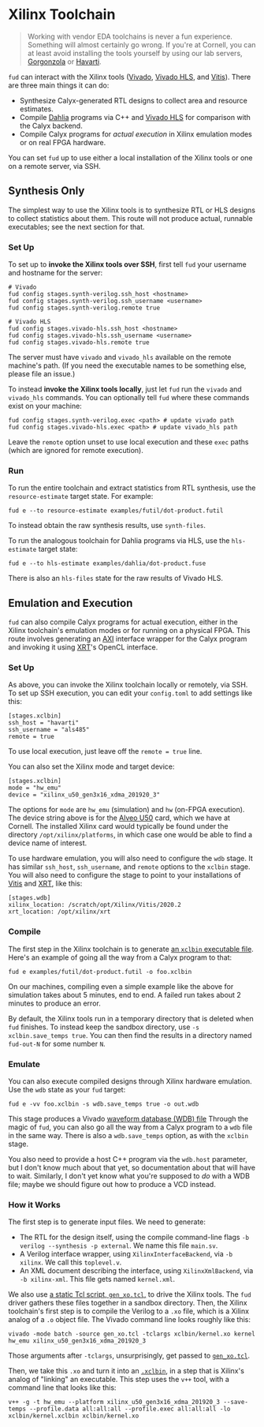 # Xilinx Toolchain

> Working with vendor EDA toolchains is never a fun experience. Something will
> almost certainly go wrong. If you're at Cornell, you can at least avoid
> installing the tools yourself by using our lab servers, [Gorgonzola][] or [Havarti][].

`fud` can interact with the Xilinx tools ([Vivado][], [Vivado HLS][vhls], and [Vitis][]). There are three main things it can do:

* Synthesize Calyx-generated RTL designs to collect area and resource estimates.
* Compile [Dahlia][] programs via C++ and [Vivado HLS][vhls] for comparison with the Calyx backend.
* Compile Calyx programs for *actual execution* in Xilinx emulation modes or on real FPGA hardware.

You can set `fud` up to use either a local installation of the Xilinx tools or one on a remote server, via SSH.

## Synthesis Only

The simplest way to use the Xilinx tools is to synthesize RTL or HLS designs to collect statistics about them.
This route will not produce actual, runnable executables; see the next section for that.

### Set Up

To set up to **invoke the Xilinx tools over SSH**, first tell `fud` your username and hostname for the server:

    # Vivado
    fud config stages.synth-verilog.ssh_host <hostname>
    fud config stages.synth-verilog.ssh_username <username>
    fud config stages.synth-verilog.remote true

    # Vivado HLS
    fud config stages.vivado-hls.ssh_host <hostname>
    fud config stages.vivado-hls.ssh_username <username>
    fud config stages.vivado-hls.remote true

The server must have `vivado` and `vivado_hls` available on the remote machine's path. (If you need the executable names to be something else, please file an issue.)

To instead **invoke the Xilinx tools locally**, just let `fud` run the `vivado` and `vivado_hls` commands.
You can optionally tell `fud` where these commands exist on your machine:

    fud config stages.synth-verilog.exec <path> # update vivado path
    fud config stages.vivado-hls.exec <path> # update vivado_hls path

Leave the `remote` option unset to use local execution and these `exec` paths (which are ignored for remote execution).

### Run

To run the entire toolchain and extract statistics from RTL synthesis, use the `resource-estimate` target state.
For example:

    fud e --to resource-estimate examples/futil/dot-product.futil

To instead obtain the raw synthesis results, use `synth-files`.

To run the analogous toolchain for Dahlia programs via HLS, use the `hls-estimate` target state:

    fud e --to hls-estimate examples/dahlia/dot-product.fuse

There is also an `hls-files` state for the raw results of Vivado HLS.

## Emulation and Execution

`fud` can also compile Calyx programs for actual execution, either in the Xilinx toolchain's emulation modes or for running on a physical FPGA.
This route involves generating an [AXI][] interface wrapper for the Calyx program and invoking it using [XRT][]'s OpenCL interface.

### Set Up

As above, you can invoke the Xilinx toolchain locally or remotely, via SSH.
To set up SSH execution, you can edit your `config.toml` to add settings like this:

    [stages.xclbin]
    ssh_host = "havarti"
    ssh_username = "als485"
    remote = true

To use local execution, just leave off the `remote = true` line.

You can also set the Xilinx mode and target device:

    [stages.xclbin]
    mode = "hw_emu"
    device = "xilinx_u50_gen3x16_xdma_201920_3"

The options for `mode` are `hw_emu` (simulation) and `hw` (on-FPGA execution).
The device string above is for the [Alveo U50][u50] card, which we have at Cornell. The installed Xilinx card would typically be found under the directory `/opt/xilinx/platforms`, in which case one would be able to find a device name of interest.

To use hardware emulation, you will also need to configure the `wdb` stage.
It has similar `ssh_host`, `ssh_username`, and `remote` options to the `xclbin` stage.
You will also need to configure the stage to point to your installations of [Vitis][] and [XRT][], like this:

    [stages.wdb]
    xilinx_location: /scratch/opt/Xilinx/Vitis/2020.2
    xrt_location: /opt/xilinx/xrt

### Compile

The first step in the Xilinx toolchain is to generate [an `xclbin` executable file][xclbin].
Here's an example of going all the way from a Calyx program to that:

    fud e examples/futil/dot-product.futil -o foo.xclbin

On our machines, compiling even a simple example like the above for simulation takes about 5 minutes, end to end.
A failed run takes about 2 minutes to produce an error.

By default, the Xilinx tools run in a temporary directory that is deleted when `fud` finishes.
To instead keep the sandbox directory, use `-s xclbin.save_temps true`.
You can then find the results in a directory named `fud-out-N` for some number `N`.

### Emulate

You can also execute compiled designs through Xilinx hardware emulation.
Use the `wdb` state as your `fud` target:

    fud e -vv foo.xclbin -s wdb.save_temps true -o out.wdb

This stage produces a Vivado [waveform database (WDB) file][wdb]
Through the magic of `fud`, you can also go all the way from a Calyx program to a `wdb` file in the same way.
There is also a `wdb.save_temps` option, as with the `xclbin` stage.

You also need to provide a host C++ program via the `wdb.host` parameter, but I don't know much about that yet, so documentation about that will have to wait.
Similarly, I don't yet know what you're supposed to *do* with a WDB file; maybe we should figure out how to produce a VCD instead.

### How it Works

The first step is to generate input files.
We need to generate:

* The RTL for the design itself, using the compile command-line flags `-b verilog --synthesis -p external`. We name this file `main.sv`.
* A Verilog interface wrapper, using `XilinxInterfaceBackend`, via `-b xilinx`. We call this `toplevel.v`.
* An XML document describing the interface, using `XilinxXmlBackend`, via `-b xilinx-xml`. This file gets named `kernel.xml`.

We also use [a static Tcl script, `gen_xo.tcl`,][gen_xo] to drive the Xilinx tools.
The `fud` driver gathers these files together in a sandbox directory.
Then, the Xilinx toolchain's first step is to compile the Verilog to a `.xo` file, which is a Xilinx analog of a `.o` object file.
The Vivado command line looks roughly like this:

    vivado -mode batch -source gen_xo.tcl -tclargs xclbin/kernel.xo kernel hw_emu xilinx_u50_gen3x16_xdma_201920_3

Those arguments after `-tclargs`, unsurprisingly, get passed to [`gen_xo.tcl`][gen_xo].

Then, we take this `.xo` and turn it into an [`.xclbin`][xclbin], in a step that is Xilinx's analog of "linking" an executable.
This step uses the `v++` tool, with a command line that looks like this:

    v++ -g -t hw_emu --platform xilinx_u50_gen3x16_xdma_201920_3 --save-temps --profile.data all:all:all --profile.exec all:all:all -lo xclbin/kernel.xclbin xclbin/kernel.xo

[vivado]: https://www.xilinx.com/products/design-tools/vivado.html
[vhls]: https://www.xilinx.com/products/design-tools/vivado/integration/esl-design.html
[gorgonzola]: https://capra.cs.cornell.edu/private/gorgonzola.html
[havarti]: https://capra.cs.cornell.edu/private/havarti.html
[vitis]: https://www.xilinx.com/products/design-tools/vitis/vitis-platform.html
[dahlia]: https://capra.cs.cornell.edu/dahlia/
[axi]: https://en.wikipedia.org/wiki/Advanced_eXtensible_Interface
[xrt]: https://xilinx.github.io/XRT/
[xclbin]: https://xilinx.github.io/XRT/2021.2/html/formats.html#xclbin
[gen_xo]: https://github.com/cucapra/calyx/blob/master/fud/bitstream/gen_xo.tcl
[u50]: https://www.xilinx.com/products/boards-and-kits/alveo/u50.html
[wdb]: https://support.xilinx.com/s/article/64000?language=en_US
